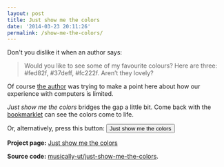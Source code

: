 ```yaml
---
layout: post
title: Just show me the colors
date: '2014-03-23 20:11:26'
permalink: /show-me-the-colors/
---
```


Don't you dislike it when an author says:

> Would you like to see some of my favourite colours? Here are three: #fed82f, #37deff, #fc222f. Aren’t they lovely?

Of course [the author](http://nearthespeedoflight.com/article/2014_03_17_objective_next) was trying to make a point here about how our experience with computers is limited. 

_Just show me the colors_ bridges the gap a little bit. Come back with the [bookmarklet](http://musically-ut.github.io/just-show-me-the-colors/) can see the colors come to life.

Or, alternatively, press this button: <button class="" id="just-show-me-the-colors">Just show me the colors</button>

<script src="http://musically-ut.github.io/just-show-me-the-colors/just-show-me-the-colors.js"></script>
<script>
document.getElementById('just-show-me-the-colors').onclick = function (ev) { justShowMeTheColors(); };
</script>

**Project page:** [Just show me the colors](http://musically-ut.github.io/just-show-me-the-colors/)

**Source code:** [musically-ut/just-show-me-the-colors](https://github.com/musically-ut/just-show-me-the-colors).

